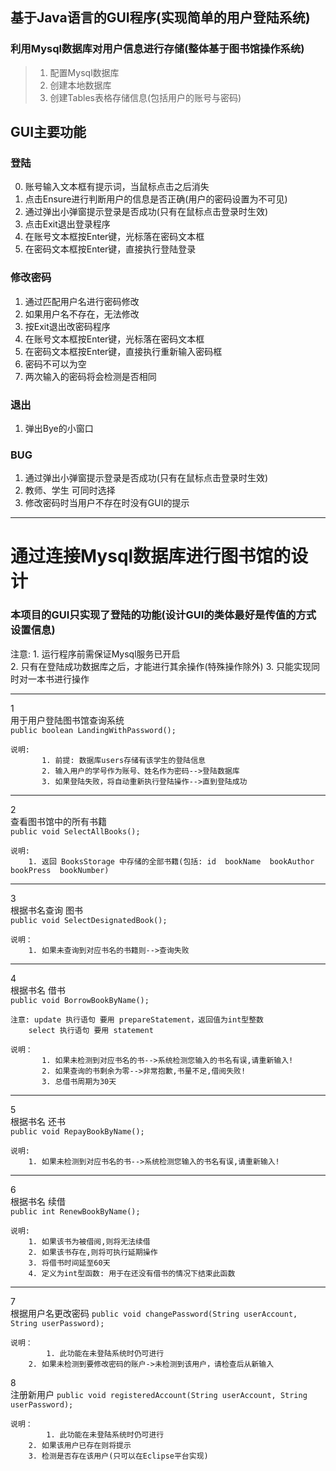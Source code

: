 ## 基于Java语言的GUI程序(实现简单的用户登陆系统)

### 利用Mysql数据库对用户信息进行存储(整体基于图书馆操作系统)
> 1. 配置Mysql数据库
> 2. 创建本地数据库
> 3. 创建Tables表格存储信息(包括用户的账号与密码)


## GUI主要功能

### 登陆
0. 账号输入文本框有提示词，当鼠标点击之后消失
1. 点击Ensure进行判断用户的信息是否正确(用户的密码设置为不可见)
2. 通过弹出小弹窗提示登录是否成功(只有在鼠标点击登录时生效)
3. 点击Exit退出登录程序
4. 在账号文本框按Enter键，光标落在密码文本框
5. 在密码文本框按Enter键，直接执行登陆登录

### 修改密码
1. 通过匹配用户名进行密码修改
2. 如果用户名不存在，无法修改
3. 按Exit退出改密码程序
4. 在账号文本框按Enter键，光标落在密码文本框
5. 在密码文本框按Enter键，直接执行重新输入密码框
6. 密码不可以为空
7. 两次输入的密码将会检测是否相同

### 退出
1. 弹出Bye的小窗口

### BUG
1. 通过弹出小弹窗提示登录是否成功(只有在鼠标点击登录时生效)
2. 教师、学生 可同时选择
3. 修改密码时当用户不存在时没有GUI的提示 

***

<h1>通过连接Mysql数据库进行图书馆的设计</h1>

<h3>本项目的GUI只实现了登陆的功能(设计GUI的类体最好是传值的方式设置信息)</h3>

注意: 
	1. 运行程序前需保证Mysql服务已开启  
	2. 只有在登陆成功数据库之后，才能进行其余操作(特殊操作除外)
	3. 只能实现同时对一本书进行操作
***

1  
	用于用户登陆图书馆查询系统  
    `public boolean LandingWithPassword();`  
    
	说明:  
	       1. 前提: 数据库users存储有该学生的登陆信息  
	       2. 输入用户的学号作为账号、姓名作为密码-->登陆数据库  
	       3. 如果登陆失败，将自动重新执行登陆操作-->直到登陆成功  
*** 

2  
	查看图书馆中的所有书籍   
	`public void SelectAllBooks();`
	
	说明:  
		1. 返回 BooksStorage 中存储的全部书籍(包括: id  bookName  bookAuthor bookPress  bookNumber)
***   
3     
	根据书名查询 图书  
	`public void SelectDesignatedBook();`
	
	说明：
		1. 如果未查询到对应书名的书籍则-->查询失败
***	
4  
	根据书名 借书  
	`public void BorrowBookByName();`
	
	注意: update 执行语句 要用 prepareStatement，返回值为int型整数
	    select 执行语句 要用 statement
	 
	说明：
	       1. 如果未检测到对应书名的书-->系统检测您输入的书名有误,请重新输入!
	       2. 如果查询的书剩余为零-->非常抱歉,书量不足,借阅失败!
	       3. 总借书周期为30天
***	   
    
5   
	根据书名 还书  
	`public void RepayBookByName();`
	
	说明:
		1. 如果未检测到对应书名的书-->系统检测您输入的书名有误,请重新输入!	
***	
6  
	根据书名 续借  
	`public int RenewBookByName();`
	
	说明:
		1. 如果该书为被借阅,则将无法续借
		2. 如果该书存在,则将可执行延期操作
		3. 将借书时间延至60天
		4. 定义为int型函数: 用于在还没有借书的情况下结束此函数

***
7       
       	根据用户名更改密码
	`public void changePassword(String userAccount, String userPassword);`

	说明：
	        1. 此功能在未登陆系统时仍可进行
		2. 如果未检测到要修改密码的账户->未检测到该用户，请检查后从新输入
	
8       
       	注册新用户
	`public void registeredAccount(String userAccount, String userPassword);`

	说明：
	        1. 此功能在未登陆系统时仍可进行
		2. 如果该用户已存在则将提示
		3. 检测是否存在该用户(只可以在Eclipse平台实现)









